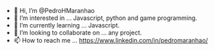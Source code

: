 - 👋 Hi, I’m @PedroHMaranhao
- 👀 I’m interested in ... Javascript, python and game programming.
- 🌱 I’m currently learning ... Javascript.
- 💞️ I’m looking to collaborate on ... any project.
- 📫 How to reach me ... https://www.linkedin.com/in/pedromaranhao/

<!---
PedroHMaranhao/PedroHMaranhao is a ✨ special ✨ repository because its `README.md` (this file) appears on your GitHub profile.
You can click the Preview link to take a look at your changes.
--->
